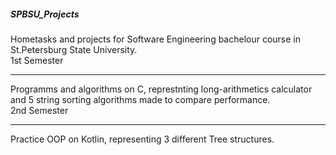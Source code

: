 ##### SPBSU_Projects
Hometasks and projects for Software Engineering bachelour course in St.Petersburg State University.<br>
1st Semester
<hr>
Programms and algorithms on C, represtnting long-arithmetics calculator and 5 string sorting algorithms made to compare performance.<br>
2nd Semester
<hr>
Practice OOP on Kotlin, representing 3 different Tree structures.
